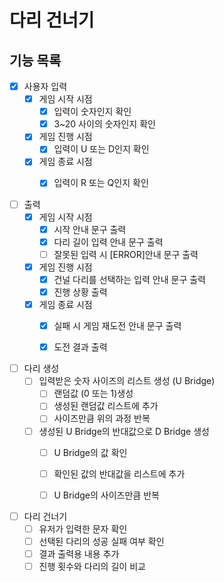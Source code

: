 # 다리 건너기

## 기능 목록

- [x] 사용자 입력
  - [x] 게임 시작 시점
    - [x] 입력이 숫자인지 확인
    - [x] 3~20 사이의 숫자인지 확인

  - [x] 게임 진행 시점
    - [x] 입력이 U 또는 D인지 확인

  - [x] 게임 종료 시점
    - [x] 입력이 R 또는 Q인지 확인


- [ ] 출력
  - [x] 게임 시작 시점
    - [x] 시작 안내 문구 출력
    - [x] 다리 길이 입력 안내 문구 출력
    - [ ] 잘못된 입력 시 [ERROR]안내 문구 출력

  - [x] 게임 진행 시점
    - [x] 건널 다리를 선택하는 입력 안내 문구 출력
    - [x] 진행 상황 출력
  
  - [x] 게임 종료 시점
    - [x] 실패 시 게임 재도전 안내 문구 출력
    - [x] 도전 결과 출력


- [ ] 다리 생성
  - [ ] 입력받은 숫자 사이즈의 리스트 생성 (U Bridge)
    - [ ] 랜덤값 (0 또는 1)생성
    - [ ] 생성된 랜덤값 리스트에 추가
    - [ ] 사이즈만큼 위의 과정 반복
  - [ ] 생성된 U Bridge의 반대값으로 D Bridge 생성
    - [ ] U Bridge의 값 확인
    - [ ] 확인된 값의 반대값을 리스트에 추가
    - [ ] U Bridge의 사이즈만큼 반복


- [ ] 다리 건너기
  - [ ] 유저가 입력한 문자 확인
  - [ ] 선택된 다리의 성공 실패 여부 확인
  - [ ] 결과 출력용 내용 추가
  - [ ] 진행 횟수와 다리의 길이 비교
